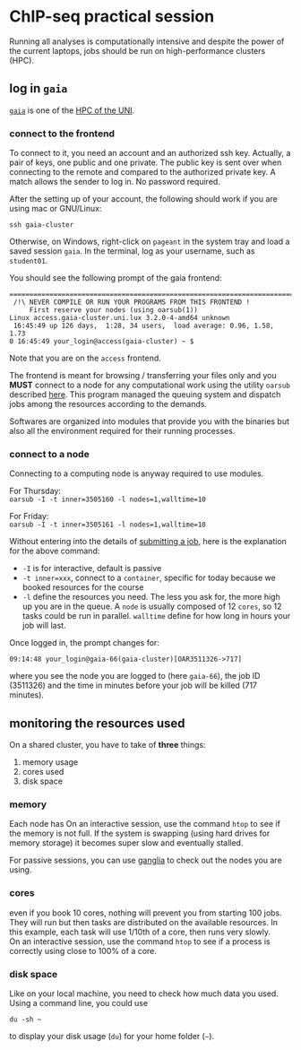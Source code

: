 # ChIP-seq practical session

Running all analyses is computationally intensive and despite the power of the current laptops, jobs should be run on high-performance clusters (HPC).

## log in `gaia`

[`gaia`](https://hpc.uni.lu/systems/gaia/) is one of the [HPC of the UNI](https://hpc.uni.lu).

### connect to the frontend

To connect to it, you need an account and an authorized ssh key. Actually, a pair of keys, one public and one private.
The public key is sent over when connecting to the remote and compared to the authorized private key.
A match allows the sender to log in. No password required.

After the setting up of your account, the following should work if you are using mac or GNU/Linux:

```
ssh gaia-cluster
```

Otherwise, on Windows, right-click on `pageant` in the system tray and load a saved session `gaia`. In the terminal, log as your username, such as `student01`.

You should see the following prompt of the gaia frontend:

```
===============================================================================
 /!\ NEVER COMPILE OR RUN YOUR PROGRAMS FROM THIS FRONTEND !
     First reserve your nodes (using oarsub(1))
Linux access.gaia-cluster.uni.lux 3.2.0-4-amd64 unknown
 16:45:49 up 126 days,  1:28, 34 users,  load average: 0.96, 1.58, 1.73
0 16:45:49 your_login@access(gaia-cluster) ~ $
```


Note that you are on the `access` frontend.

The frontend is meant for browsing / transferring your files only and you **MUST** connect to a node for any computational work 
using the utility `oarsub` described [here](https://hpc.uni.lu/users/docs/oar.html). This program managed the queuing system and dispatch jobs among the resources according to the demands.

Softwares are organized into modules that provide you with the binaries but also all the environment required for their running processes.

### connect to a node

Connecting to a computing node is anyway required to use modules.

For Thursday:  
`oarsub -I -t inner=3505160 -l nodes=1,walltime=10`

For Friday:  
`oarsub -I -t inner=3505161 -l nodes=1,walltime=10`

Without entering into the details of [submitting a job](https://hpc.uni.lu/users/docs/oar.html#request-hierarchical-resources-with-oarsub),
here is the explanation for the above command:

- `-I` is for interactive, default is passive
- `-t inner=xxx`, connect to a `container`, specific for today because we booked resources for the course
- `-l` define the resources you need. The less you ask for, the more high up you are in the queue. A `node` is usually composed of 12 `cores`, 
so 12 tasks could be run in parallel. `walltime` define for how long in hours your job will last.

Once logged in, the prompt changes for:

```
09:14:48 your_login@gaia-66(gaia-cluster)[OAR3511326->717]
```

where you see the node you are logged to (here `gaia-66`), the job ID (3511326) and the time in minutes before your job will be killed (717 minutes).

## monitoring the resources used

On a shared cluster, you have to take of **three** things:

1. memory usage
2. cores used
3. disk space

### memory

Each node has
On an interactive session, use the command `htop` to see if the memory is not full. If the system is swapping (using hard drives for memory storage)
it becomes super slow and eventually stalled.

For passive sessions, you can use [ganglia](https://hpc.uni.lu/gaia/ganglia/) to check out the nodes you are using.

### cores

even if you book 10 cores, nothing will prevent you from starting 100 jobs. They will run but then tasks are distributed on the available resources.
In this example, each task will use 1/10th of a core, then runs very slowly.  
On an interactive session, use the command `htop` to see if a process is correctly using close to 100% of a core.

### disk space

Like on your local machine, you need to check how much data you used.
Using a command line, you could use

```
du -sh ~
```

to display your disk usage (`du`) for your home folder (`~`).
